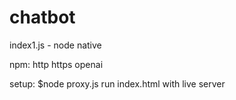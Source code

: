 # chatbot
index1.js - node native




npm:
    http https openai



setup:
$node proxy.js
run index.html with live server
